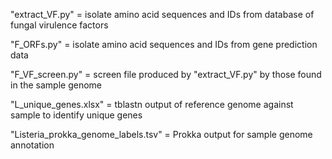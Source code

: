 "extract_VF.py" = isolate amino acid sequences and IDs from database of fungal virulence factors 

"F_ORFs.py" = isolate amino acid sequences and IDs from gene prediction data 

"F_VF_screen.py" = screen file produced by "extract_VF.py" by those found in the sample genome 

"L_unique_genes.xlsx" = tblastn output of reference genome against sample to identify unique genes

"Listeria_prokka_genome_labels.tsv" = Prokka output for sample genome annotation
